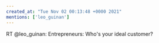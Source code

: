 ```yaml
---
created_at: "Tue Nov 02 00:13:48 +0000 2021"
mentions: ['leo_guinan']
---
```


RT @leo_guinan: Entrepreneurs: Who's your ideal customer?